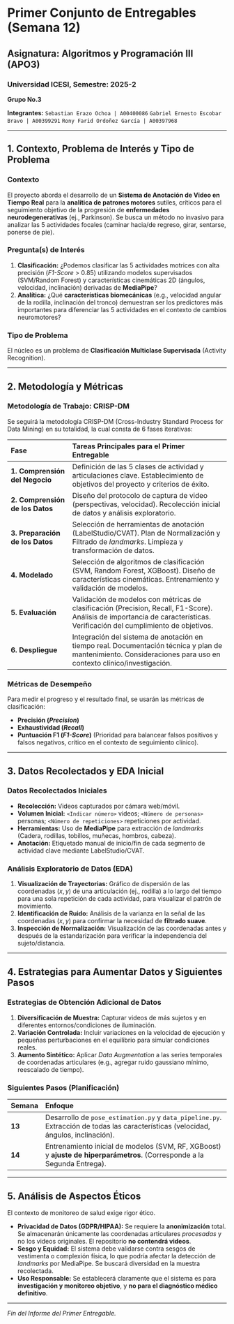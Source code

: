 # Primer Conjunto de Entregables (Semana 12)
## Asignatura: Algoritmos y Programación III (APO3)
### Universidad ICESI, Semestre: 2025-2

**Grupo No.3** 

**Integrantes:** `Sebastian Erazo Ochoa | A00400086`
`Gabriel Ernesto Escobar Bravo | A00399291`
`Rony Farid Ordoñez García | A00397968`
<!-- **Enlace al Repositorio (GitHub):** `<URL del Repositorio>` -->

---

## 1. Contexto, Problema de Interés y Tipo de Problema

### Contexto
El proyecto aborda el desarrollo de un **Sistema de Anotación de Video en Tiempo Real** para la **analítica de patrones motores** sutiles, críticos para el seguimiento objetivo de la progresión de **enfermedades neurodegenerativas** (ej., Parkinson). Se busca un método no invasivo para analizar las 5 actividades focales (caminar hacia/de regreso, girar, sentarse, ponerse de pie).

### Pregunta(s) de Interés
1.  **Clasificación:** ¿Podemos clasificar las 5 actividades motrices con alta precisión (*F1-Score* > 0.85) utilizando modelos supervisados (SVM/Random Forest) y características cinemáticas 2D (ángulos, velocidad, inclinación) derivadas de **MediaPipe**? 
2.  **Analítica:** ¿Qué **características biomecánicas** (e.g., velocidad angular de la rodilla, inclinación del tronco) demuestran ser los predictores más importantes para diferenciar las 5 actividades en el contexto de cambios neuromotores? 

### Tipo de Problema
El núcleo es un problema de **Clasificación Multiclase Supervisada** (Activity Recognition).

---

## 2. Metodología y Métricas

### Metodología de Trabajo: CRISP-DM
Se seguirá la metodología CRISP-DM (Cross-Industry Standard Process for Data Mining) en su totalidad, la cual consta de 6 fases iterativas:

| Fase | Tareas Principales para el Primer Entregable |
| :--- | :--- |
| **1. Comprensión del Negocio** | Definición de las 5 clases de actividad y articulaciones clave. Establecimiento de objetivos del proyecto y criterios de éxito. |
| **2. Comprensión de los Datos** | Diseño del protocolo de captura de video (perspectivas, velocidad). Recolección inicial de datos y análisis exploratorio. |
| **3. Preparación de los Datos** | Selección de herramientas de anotación (LabelStudio/CVAT). Plan de Normalización y Filtrado de *landmarks*. Limpieza y transformación de datos. |
| **4. Modelado** | Selección de algoritmos de clasificación (SVM, Random Forest, XGBoost). Diseño de características cinemáticas. Entrenamiento y validación de modelos. |
| **5. Evaluación** | Validación de modelos con métricas de clasificación (Precision, Recall, F1-Score). Análisis de importancia de características. Verificación del cumplimiento de objetivos. |
| **6. Despliegue** | Integración del sistema de anotación en tiempo real. Documentación técnica y plan de mantenimiento. Consideraciones para uso en contexto clínico/investigación. |

### Métricas de Desempeño
Para medir el progreso y el resultado final, se usarán las métricas de clasificación:
* **Precisión (*Precision*)**
* **Exhaustividad (*Recall*)**
* **Puntuación F1 (*F1-Score*)**  (Prioridad para balancear falsos positivos y falsos negativos, crítico en el contexto de seguimiento clínico).

---

## 3. Datos Recolectados y EDA Inicial

### Datos Recolectados Iniciales
* **Recolección:** Videos capturados por cámara web/móvil.
* **Volumen Inicial:** `<Indicar número>` videos; `<Número de personas>` personas; `<Número de repeticiones>` repeticiones por actividad.
* **Herramientas:** Uso de **MediaPipe** para extracción de *landmarks* (Cadera, rodillas, tobillos, muñecas, hombros, cabeza).
* **Anotación:** Etiquetado manual de inicio/fin de cada segmento de actividad clave mediante LabelStudio/CVAT.

### Análisis Exploratorio de Datos (EDA)
1.  **Visualización de Trayectorias:** Gráfico de dispersión de las coordenadas $(x, y)$ de una articulación (ej., rodilla) a lo largo del tiempo para una sola repetición de cada actividad, para visualizar el patrón de movimiento.
2.  **Identificación de Ruido:** Análisis de la varianza en la señal de las coordenadas $(x, y)$ para confirmar la necesidad de **filtrado suave**.
3.  **Inspección de Normalización:** Visualización de las coordenadas antes y después de la estandarización para verificar la independencia del sujeto/distancia.

---

## 4. Estrategias para Aumentar Datos y Siguientes Pasos

### Estrategias de Obtención Adicional de Datos
1.  **Diversificación de Muestra:** Capturar videos de más sujetos y en diferentes entornos/condiciones de iluminación.
2.  **Variación Controlada:** Incluir variaciones en la velocidad de ejecución y pequeñas perturbaciones en el equilibrio para simular condiciones reales.
3.  **Aumento Sintético:** Aplicar *Data Augmentation* a las series temporales de coordenadas articulares (e.g., agregar ruido gaussiano mínimo, reescalado de tiempo).

### Siguientes Pasos (Planificación)
| Semana | Enfoque |
| :--- | :--- |
| **13** | Desarrollo de `pose_estimation.py` y `data_pipeline.py`. Extracción de todas las características (velocidad, ángulos, inclinación). |
| **14** | Entrenamiento inicial de modelos (SVM, RF, XGBoost) y **ajuste de hiperparámetros**. (Corresponde a la Segunda Entrega). |

---

## 5. Análisis de Aspectos Éticos

El contexto de monitoreo de salud exige rigor ético.

* **Privacidad de Datos (GDPR/HIPAA):** Se requiere la **anonimización** total. Se almacenarán únicamente las coordenadas articulares *procesadas* y no los videos originales. El repositorio **no contendrá videos**.
* **Sesgo y Equidad:** El sistema debe validarse contra sesgos de vestimenta o complexión física, lo que podría afectar la detección de *landmarks* por MediaPipe. Se buscará diversidad en la muestra recolectada.
* **Uso Responsable:** Se establecerá claramente que el sistema es para **investigación y monitoreo objetivo**, y **no para el diagnóstico médico definitivo**.

---
*Fin del Informe del Primer Entregable.*
